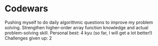 # Codewars

Pushing myself to do daily algorithmic questions to improve my problem solving. Strengthen higher-order array function knowledge and actual problem-solving skill. Personal best: 4 kyu (so far, I will get a lot better!) Challenges given up: 2
